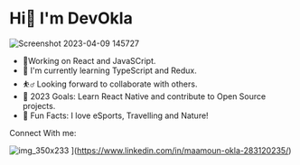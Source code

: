 # Hi👋 I'm DevOkla
![Screenshot 2023-04-09 145727](https://user-images.githubusercontent.com/103046974/230775366-5de34ba6-8c56-46d4-b519-f2f3325d881e.png)

- 💯Working on React and JavaSCript.
- 🌱 I'm currently learning TypeScript and Redux.
- ⛹️‍♂️	Looking forward to collaborate with others.
- 🥅 2023 Goals: Learn React Native and contribute to Open Source projects.
- 💫 Fun Facts: I love eSports, Travelling and Nature! 

Connect With me: 

![img_350x233](https://user-images.githubusercontent.com/103046974/230775546-bc0e3ad8-ec9a-4e89-b5d2-6e5f993edcaa.png)
](https://www.linkedin.com/in/maamoun-okla-283120235/)
